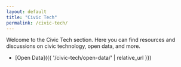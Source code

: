 ```yaml
---
layout: default
title: "Civic Tech"
permalink: /civic-tech/
---
```


Welcome to the Civic Tech section. Here you can find resources and discussions on civic technology, open data, and more.

- [Open Data]({{ '/civic-tech/open-data/' | relative_url }})

